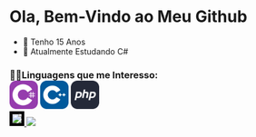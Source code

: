 
# Ola, Bem-Vindo ao Meu Github
- 🫠 Tenho 15 Anos
- 📖 Atualmente Estudando C#
<h3>  👨‍💻Linguagens que me Interesso: <br>
<div>
  
  <img width="50" height="50" src="https://github.com/tandpfun/skill-icons/blob/main/icons/CS.svg">
  <img width="50" height="50" src="https://github.com/tandpfun/skill-icons/blob/main/icons/CPP.svg">
  <img src= "https://github.com/tandpfun/skill-icons/blob/main/icons/PHP-Dark.svg" width="50" height="50"> 
  
<div>
  
<div> 
  <a href="https://www.youtube.com/@ryanwards" target="_blank"><img src="https://img.shields.io/badge/YouTube-FF0000?style=for-the-badge&logo=youtube&logoColor=white" target="_blank" style="border:5px solid black"/a>
  <a href="https://instagram.com/ryan.vicente_" target="_blank"><img src="https://img.shields.io/badge/-Instagram-%23E4405F?style=for-the-badge&logo=instagram&logoColor=white" target="_blank"></a>
</div>
